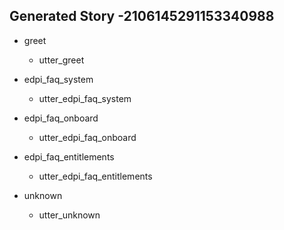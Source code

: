 ## Generated Story -2106145291153340988
* greet
    - utter_greet

* edpi_faq_system
    - utter_edpi_faq_system

* edpi_faq_onboard
    - utter_edpi_faq_onboard

* edpi_faq_entitlements
    - utter_edpi_faq_entitlements

* unknown
    - utter_unknown